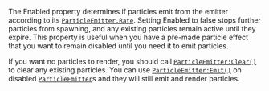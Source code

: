 The Enabled property determines if particles emit from the emitter
according to its [`ParticleEmitter.Rate`](https://create.roblox.com/docs/reference/engine/classes/ParticleEmitter#Rate). Setting Enabled to false
stops further particles from spawning, and any existing particles remain
active until they expire. This property is useful when you have a pre-made
particle effect that you want to remain disabled until you need it to emit
particles.

If you want no particles to render, you should call
[`ParticleEmitter:Clear()`](https://create.roblox.com/docs/reference/engine/classes/ParticleEmitter#Clear) to clear any existing particles. You can
use [`ParticleEmitter:Emit()`](https://create.roblox.com/docs/reference/engine/classes/ParticleEmitter#Emit) on disabled [`ParticleEmitter`](https://create.roblox.com/docs/reference/engine/classes/ParticleEmitter)s
and they will still emit and render particles.